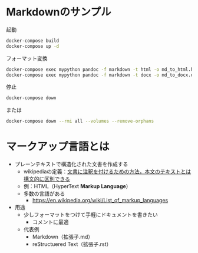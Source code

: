 # Markdownのサンプル

起動

```bash
docker-compose build
docker-compose up -d
```

フォーマット変換

```bash
docker-compose exec mypython pandoc -f markdown -t html -o md_to_html.html markdown.md
docker-compose exec mypython pandoc -f markdown -t docx -o md_to_docx.docx markdown.md
```

停止

```bash
docker-compose down
```

または

```bash
docker-compose down --rmi all --volumes --remove-orphans
```



# マークアップ言語とは

- プレーンテキストで構造化された文書を作成する
  - wikipediaの定義：[文書に注釈を付けるための方法，本文のテキストとは構文的に区別できる](https://en.wikipedia.org/wiki/Markup_language)
  - 例：HTML（HyperText **Markup Language**）
  - 多数の言語がある
    - https://en.wikipedia.org/wiki/List_of_markup_languages
- 用途
  - 少しフォーマットをつけて手軽にドキュメントを書きたい
    - コメントに最適
  - 代表例
    - Markdown（拡張子.md）
    - reStructuered Text（拡張子.rst）

